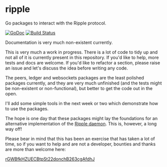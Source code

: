 ripple
======

Go packages to interact with the Ripple protocol.

[![GoDoc](https://godoc.org/github.com/donovanhide/ripple?status.png)](https://godoc.org/github.com/donovanhide/ripple)
[![Build Status](https://travis-ci.org/donovanhide/ripple.svg?branch=master)](https://travis-ci.org/donovanhide/ripple)

Documentation is very much non-existent currently.

This is very much a work in progress. There is a lot of code to tidy up and not all of it is currently present in this repository. If you'd like to help, more tests and docs are welcome. If you'd like to refactor a section, please raise an issue and let's discuss the idea before writing any code.

The peers, ledger and websockets packages are the least polished packages currently, and they are very much unfinished (and the tests might be non-existent or non-functional), but better to get the code out in the open.

I'll add some simple tools in the next week or two which demonstrate how to use the packages.

The hope is one day that these packages might lay the foundations for an alternative implementation of the [Ripple daemon](https://github.com/ripple/rippled). This is, however, a long way off!

Please bear in mind that this has been an exercise that has taken a lot of time, so if you want to help and are not a developer, bounties and thanks are more than welcome here:

[rGWBfkHZUECBtpSt22donchB263cgAfdhJ](https://ripple.com//contact?to=rGWBfkHZUECBtpSt22donchB263cgAfdhJ&name=donch]rGWBfkHZUECBtpSt22donchB263cgAfdhJ)

